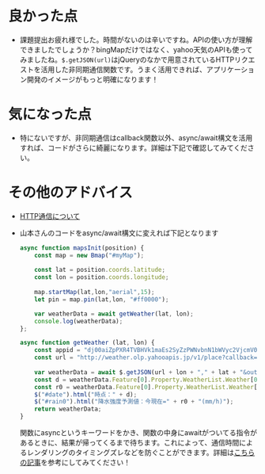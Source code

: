 # 良かった点
- 課題提出お疲れ様でした。時間がないのは辛いですね。APIの使い方が理解できましたでしょうか？bingMapだけではなく、yahoo天気のAPIも使ってみましたね。`$.getJSON(url)`はjQueryのなかで用意されているHTTPリクエストを活用した非同期通信関数です。うまく活用できれば、アプリケーション開発のイメージがもっと明確になります！

# 気になった点
- 特にないですが、非同期通信はcallback関数以外、async/await構文を活用すれば、コードがさらに綺麗になります。詳細は下記で確認してみてください。

# その他のアドバイス
- [HTTP通信について](https://viral-community.com/other-it/http-1873/)
- 山本さんのコードをasync/await構文に変えれば下記となります
    ```js
    async function mapsInit(position) {
        const map = new Bmap("#myMap");
        
        const lat = position.coords.latitude;
        const lon = position.coords.longitude;
        
        map.startMap(lat,lon,"aerial",15);
        let pin = map.pin(lat,lon, "#ff0000");

        var weatherData = await getWeather(lat, lon);
        console.log(weatherData);
    };

    async function getWeather (lat, lon) {
        const appid = "dj00aiZpPXR4TVBHVk1maEs2SyZzPWNvbnN1bWVyc2VjcmV0Jng9YjM-";
        const url = "http://weather.olp.yahooapis.jp/v1/place?callback=?&coordinates=";
        
        var weatherData = await $.getJSON(url + lon + "," + lat + "&output=jsonp&appid=" + appid);
        const d = weatherData.Feature[0].Property.WeatherList.Weather[0].Date;
        const r0 = weatherData.Feature[0].Property.WeatherList.Weather[0].Rainfall;
        $("#date").html("時点：" + d);
        $("#rain0").html("降水強度予測値：今現在=" + r0 + "(mm/h)");
        return weatherData;
    }
    ```

    関数にasyncというキーワードをかき、関数の中身にawaitがついてる指令があるときに、結果が帰ってくるまで待ちます。これによって、通信時間によるレンダリングのタイミングズレなどを防ぐことができます。詳細は[こちらの記事](https://qiita.com/soarflat/items/1a9613e023200bbebcb3)を参考にしてみてください！
